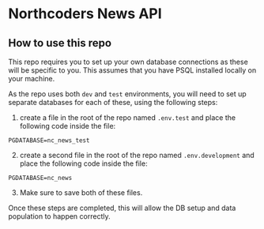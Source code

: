 # Northcoders News API

## How to use this repo

This repo requires you to set up your own database connections as these will be specific to you. This assumes that you have PSQL installed locally on your machine.

As the repo uses both `dev` and `test` environments, you will need to set up separate databases for each of these, using the following steps:

1. create a file in the root of the repo named `.env.test` and place the following code inside the file:
```
PGDATABASE=nc_news_test
```
2. create a second file in the root of the repo named `.env.development` and place the following code inside the file:
```
PGDATABASE=nc_news
```
3. Make sure to save both of these files.

Once these steps are completed, this will allow the DB setup and data population to happen correctly.